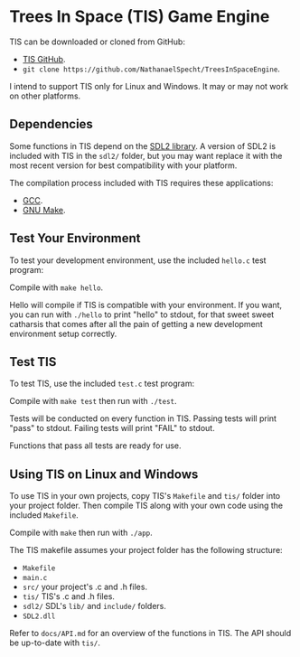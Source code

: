 # Trees In Space (TIS) Game Engine

TIS can be downloaded or cloned from GitHub:
- [TIS GitHub](https://github.com/NathanaelSpecht/TreesInSpaceEngine).
- `git clone https://github.com/NathanaelSpecht/TreesInSpaceEngine`.

I intend to support TIS only for Linux and Windows.
It may or may not work on other platforms.

## Dependencies

Some functions in TIS depend on the [SDL2 library](https://libsdl.org).
A version of SDL2 is included with TIS in the `sdl2/` folder, but you may want 
replace it with the most recent version for best compatibility with your 
platform.

The compilation process included with TIS requires these applications:
- [GCC](https://gcc.gnu.org).
- [GNU Make](https://gnu.org/software/make).

## Test Your Environment

To test your development environment, use the included `hello.c` test program:

Compile with `make hello`.

Hello will compile if TIS is compatible with your environment.
If you want, you can run with `./hello` to print "hello" to stdout, for that 
sweet sweet catharsis that comes after all the pain of getting a new 
development environment setup correctly.

## Test TIS

To test TIS, use the included `test.c` test program:

Compile with `make test` then run with `./test`.

Tests will be conducted on every function in TIS.
Passing tests will print "pass" to stdout.
Failing tests will print "FAIL" to stdout.

Functions that pass all tests are ready for use.

## Using TIS on Linux and Windows

To use TIS in your own projects, copy TIS's `Makefile` and 
`tis/` folder into your project folder.
Then compile TIS along with your own code using the included `Makefile`.

Compile with `make` then run with `./app`.

The TIS makefile assumes your project folder has the following structure:
- `Makefile`
- `main.c`
- `src/` your project's .c and .h files.
- `tis/` TIS's .c and .h files.
- `sdl2/` SDL's `lib/` and `include/` folders.
- `SDL2.dll`

Refer to `docs/API.md` for an overview of the functions in TIS.
The API should be up-to-date with `tis/`.

